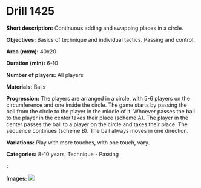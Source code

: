 # Drill 1425

**Short description:**
Continuous adding and swapping places in a circle.

**Objectives:**
Basics of technique and individual tactics. Passing and control.

**Area (mxm):**
40x20

**Duration (min):**
6-10

**Number of players:**
All players

**Materials:**
Balls

**Progression:**
The players are arranged in a circle, with 5-6 players on the circumference and one inside the circle. The game starts by passing the ball from the circle to the player in the middle of it. Whoever passes the ball to the player in the center takes their place (scheme A). The player in the center passes the ball to a player on the circle and takes their place. The sequence continues (scheme B). The ball always moves in one direction.

**Variations:**
Play with more touches, with one touch, vary.

**Categories:**
8-10 years, Technique - Passing

**:**


**Images:**
![](https://www.coachingfutsal.com/\images\62b84120-634d-459c-bda3-faebafebe22d_229.png)

